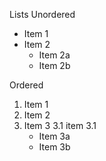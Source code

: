 Lists
Unordered

* Item 1
* Item 2
  * Item 2a
  * Item 2b

Ordered

1. Item 1
2. Item 2
3. Item 3
    3.1 item 3.1
   * Item 3a
   * Item 3b

